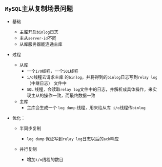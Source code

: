 ## `MySQL`主从复制场景问题
* 基础
    * 主库开启`binlog`日志 
    * 主从`server-id`不同
    * 从库服务器能连通主库

* 过程 
    * 从库
        * 一个`I/O`线程，一个`SQL`线程 
        * `i/o`线程去请求主库 的`binlog`，并将得到的`binlog`日志写到`relay log`（中继日志） 文件中
        * `SQL` 线程，会读取`relay log`文件中的日志，并解析成具体操作，来实现主从的操作一致，而最终数据一致
    * 主库 
        * 主库会生成一个 `log dump` 线程，用来给从库` i/o`线程传`binlog` 


* 优化：
    * 半同步复制
    
        *  `log dump` 保证写到`relay log`日志以后的`ack`响应
    * 并行复制 
        * 增加`i/o`线程的数目

